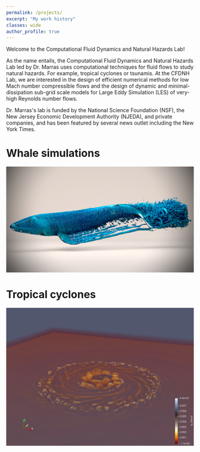 ```yaml
---
permalink: /projects/
excerpt: "My work history"
classes: wide
author_profile: true
---
```

Welcome to the Computational Fluid Dynamics and Natural Hazards Lab!

As the name entails, the Computational Fluid Dynamics and Natural Hazards Lab led by Dr. Marras uses computational techniques for fluid flows to study natural hazards. For example, tropical cyclones or tsunamis. At the CFDNH Lab, we are interested in the design of efficient numerical methods for low Mach number compressible flows and the design of dynamic and minimal- dissipation sub-grid scale models for Large Eddy Simulation (LES) of very-high Reynolds number flows. 

Dr. Marras's lab is funded by the National Science Foundation (NSF), the New Jersey Economic Development Authority (NJEDA), and private companies, and has been featured by several news outlet including the New York Times.

# Whale simulations
![whale](assets/images/contour_blue_03.jpg)

# Tropical cyclones
![TC](assets/images/cloud-NVIDIAIndex.png)

<!-- header:
  overlay_color: "#5e616c"
  overlay_image: /assets/images/mm-home-page-feature.jpg
  actions:
    - label: "<i class='fas fa-download'></i> Install now"
      url: "/docs/quick-start-guide/"

feature_row:
  - image_path: /assets/images/LI-Logo.png
    alt: "customizable"
    title: "Super customizable"
    excerpt: "Everything from the menus, sidebars, comments, and more can be configured or set with YAML Front Matter."
    url: "/docs/configuration/"
    btn_class: "btn--primary"
    btn_label: "Learn more"
  - image_path: /assets/images/LI-Logo.png
    alt: "fully responsive"
    title: "Responsive layouts"
    excerpt: "Built with HTML5 + CSS3. All layouts are fully responsive with helpers to augment your content."
    url: "/docs/layouts/"
    btn_class: "btn--primary"
    btn_label: "Learn more"
  - image_path: /assets/images/LI-Logo.png
    alt: "100% free"
    title: "100% free"
    excerpt: "Free to use however you want under the MIT License. Clone it, fork it, customize it... whatever!"
    url: "/docs/license/"
  btn_class: "btn--primary"
 btn_label: "Learn more"  -->
